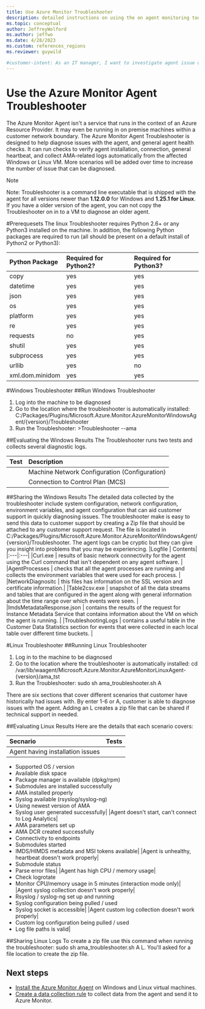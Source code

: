 ```yaml
---
title: Use Azure Monitor Troubleshooter
description: detailed instructions on using the on agent monitoring tool to diagnose potential issue.
ms.topic: conceptual
author: JeffreyWolford
ms.author: jeffwo
ms.date: 4/28/2023
ms.custom: references_regions
ms.reviewer: guywild

#customer-intent: As an IT manager, I want to investigate agent issue on a particular virtual machine and determine if I can resolve the issue on my own.
---
```

# Use the Azure Monitor Agent Troubleshooter
The Azure Monitor Agent isn't a service that runs in the context of an Azure Resource Provider. It may even be running in on premise machines within a customer network boundary. The Azure Monitor Agent Troubleshooter is designed to help diagnose issues with the agent, and general agent health checks. It can run checks to verify agent installation, connection, general heartbeat, and collect AMA-related logs automatically from the affected Windows or Linux VM. More scenarios will be added over time to increase the number of issue that can be diagnosed.
> [!Note]
> Note: Troubleshooter is a command line executable that is shipped with the agent for all versions newer than **1.12.0.0** for Windows and **1.25.1 for Linux**. 
> If you have a older version of the agent, you can not copy the Troubleshooter on in to a VM to diagnose an older agent.


#Prerequesets
The linux Troubleshooter requires Python 2.6+ or any Python3 installed on the machine. In addition, the following Python packages are required to run (all should be present on a default install of Python2 or Python3):

|Python Package|	Required for Python2?	|Required for Python3?|
|:---|:---|:---|
|copy|	                               yes|	yes|
|datetime|	               yes|	yes|
|json|	                               yes|	yes|
|os|	                               yes|	yes|
|platform|	               yes|	yes|
|re|	                               yes|	yes|
|requests|	                 no|	yes|
|shutil|	                                yes|	yes|
|subprocess|	                yes|	yes|
|urllib|	                                yes|	no|
|xml.dom.minidom|	yes|	yes|

#Windows Troubleshooter
##Run Windows Troubleshooter
1. Log into the machine to be diagnosed
2. Go to the location where the troubleshooter is automatically installed: C:/Packages/Plugins/Microsoft.Azure.Monitor.AzureMonitorWindowsAgent/{version}/Troubleshooter
3. Run the Troubleshooter: >Troubleshooter --ama

##Evaluating the Windows Results
The Troubleshooter runs two tests and collects several diagnostic logs.

|Test | Description|
|:---|:---|
       |Machine Network Configuration (Configuration) | This test checks the very basic network connection including IPV 4 and IPV 6 address resolutions.  If IPV6 isn't available on the machine, you'll see a warning.|
       |Connection to Control Plan (MCS)                               | This test checks to see if the agent configuration information can be retrieved from the central data control plan. Controlling information includes which source data to collect and where it should be sent to. All agent configuration is done through Data Collection Rules.|


##Sharing the Windows Results
The detailed data collected by the troubleshooter include system configuration, network configuration, environment variables, and agent configuration that can aid customer support in quickly diagnosing issues.  The troubleshooter make is easy to send this data to customer support by creating a Zip file that should be attached to any customer support request. The file is located in C:/Packages/Plugins/Microsoft.Azure.Monitor.AzureMonitorWindowsAgent/{version}/Troubleshooter.  The agent logs can be cryptic but they can give you insight into problems that you may be experiencing.
|Logfile                              | Contents|
|:---|:---|
|Curl.exe                           | results of basic network connectivity for the agent using the Curl command that isn't dependent on any agent software. |
|AgentProcesses           | checks that all the agent processes are running and collects the environment variables that were used for each process. |
|NetworkDiagnositc  | this files has information on the SSL version and certificate information.|
|Table2csv.exe                | snapshot of all the data streams and tables that are configured in the agent along with general information about the time range over which events were seen. |
|ImdsMetadataResponse.json | contains the results of the request for Instance Metadata Service that contains information about the VM on which the agent is running. |
|TroubleshootingLogs | contains a useful table in the Customer Data Statistics section for events that were collected in each local table over different time buckets. |


#Linux Troubleshooter
##Running Linux Troubleshooter
1. Log in to the machine to be diagnosed
2. Go to the location where the troubleshooter is automatically installed: cd /var/lib/waagent/Microsoft.Azure.Monitor.AzureMonitorLinuxAgent-{version}/ama_tst
3. Run the Troubleshooter: sudo sh ama_troubleshooter.sh A

There are six sections that cover different scenarios that customer have historically had issues with. By enter 1-6 or A, customer is able to diagnose issues with the agent. Adding an L creates a zip file that can be shared if technical support in needed.  

##Evaluating Linux Results
Here are the details that each scenario covers:

|Secnario | Tests|
|:---|:---|
|Agent having installation issues|
* Supported OS / version
* Available disk space
* Package manager is available (dpkg/rpm)
* Submodules are installed successfully
* AMA installed properly
* Syslog available (rsyslog/syslog-ng)
* Using newest version of AMA
* Syslog user generated successfully|
|Agent doesn't start, can't connect to Log Analytics|
* AMA parameters set up
* AMA DCR created successfully
* Connectivity to endpoints
* Submodules started
* IMDS/HIMDS metadata and MSI tokens available|
|Agent is unhealthy, heartbeat doesn't work properly|
* Submodule status
* Parse error files|
|Agent has high CPU / memory usage| 
* Check logrotate
* Monitor CPU/memory usage in 5 minutes (interaction mode only)|
|Agent syslog collection doesn't work properly|
* Rsyslog / syslog-ng set up and running
* Syslog configuration being pulled / used
* Syslog socket is accessible|
|Agent custom log collection doesn't work properly|
* Custom log configuration being pulled / used
* Log file paths is valid|

##Sharing Linux Logs
To create a zip file use this command when running the troubleshooter: sudo sh ama_troubleshooter.sh A L.  You'll asked for a file location to create the zip file.

## Next steps
- [Install the Azure Monitor Agent](azure-monitor-agent-manage.md) on Windows and Linux virtual machines.
- [Create a data collection rule](data-collection-rule-azure-monitor-agent.md) to collect data from the agent and send it to Azure Monitor.
